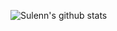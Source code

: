 ![Sulenn's github stats](https://github-readme-stats.vercel.app/api?username=sulenn&count_private=true&show_icons=true&theme=radical)
